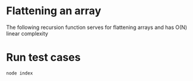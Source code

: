 # Flattening an array
The following recursion function serves for flattening arrays and has O(N) linear complexity

# Run test cases
```bash
node index
```
